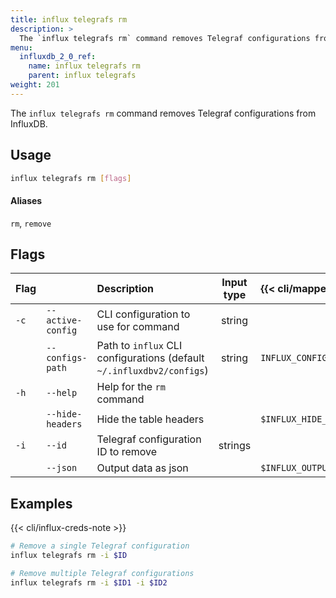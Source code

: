 ```yaml
---
title: influx telegrafs rm
description: >
  The `influx telegrafs rm` command removes Telegraf configurations from InfluxDB.
menu:
  influxdb_2_0_ref:
    name: influx telegrafs rm
    parent: influx telegrafs
weight: 201
---
```


The `influx telegrafs rm` command removes Telegraf configurations from InfluxDB.

## Usage
```sh
influx telegrafs rm [flags]
```

#### Aliases
`rm`, `remove`

## Flags
| Flag |                   | Description                                                           | Input type  | {{< cli/mapped >}}     |
|:---- |:---               |:-----------                                                           |:----------: |:------------------     |
| `-c` | `--active-config` | CLI configuration to use for command                                  | string      |                        |
|      | `--configs-path`  | Path to `influx` CLI configurations (default `~/.influxdbv2/configs`) | string      |`INFLUX_CONFIGS_PATH`   |
| `-h` | `--help`          | Help for the `rm` command                                             |             |                        |
|      | `--hide-headers`  | Hide the table headers                                                |             | `$INFLUX_HIDE_HEADERS` |
| `-i` | `--id`            | Telegraf configuration ID to remove                                   | strings     |                        |
|      | `--json`          | Output data as json                                                   |             | `$INFLUX_OUTPUT_JSON`  |

## Examples

{{< cli/influx-creds-note >}}

```sh
# Remove a single Telegraf configuration
influx telegrafs rm -i $ID

# Remove multiple Telegraf configurations
influx telegrafs rm -i $ID1 -i $ID2
```
